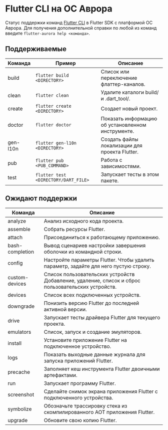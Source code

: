 #  Flutter CLI на ОС Аврора

Статус поддержки команд [Flutter CLI](https://docs.flutter.dev/reference/flutter-cli) в Flutter SDK с платформой ОС Аврора.
Для получения дополнительной справки по любой из команд введите `flutter-aurora help <команда>`.

## Поддерживаемые

| Команда  | Пример                               | Описание                                          | 
|----------|--------------------------------------|---------------------------------------------------|
| build    | `flutter build <DIRECTORY>`          | Список или переключение флаттер-каналов.          |
| clean    | `flutter clean`                      | Удалите каталоги build/ и .dart_tool/.            |
| create   | `flutter create <DIRECTORY>`         | Создает новый проект.                             |
| doctor   | `flutter doctor`                     | Показать информацию об установленном инструменте. |
| gen-l10n | `flutter gen-l10n <DIRECTORY>`       | Создать файлы локализации для проекта Flutter.    |
| pub      | `flutter pub <PUB_COMMAND>`          | Работа с зависимостями.                           |
| test     | `flutter test <DIRECTORY/DART_FILE>` | Запускает тесты в этом пакете.                    |

## Ожидают поддержки

| Команда         | Описание                                                                                           | 
|-----------------|----------------------------------------------------------------------------------------------------|
| analyze         | Анализ исходного кода проекта.                                                                     |
| assemble        | Собрать ресурсы Flutter.                                                                           |
| attach          | Присоединиться к работающему приложению.                                                           |
| bash-completion | Вывод сценариев настройки завершения оболочки из командной строки.                                 |
| config          | Настройте параметры Flutter. Чтобы удалить параметр, задайте для него пустую строку.               |
| custom-devices  | Список пользовательских устройств Добавление, удаление, список и сброс пользовательских устройств. |
| devices         | Список всех подключенных устройств.                                                                |
| downgrade       | Понизить версию Flutter до последней активной версии.                                              |
| drive           | Запускает тесты драйвера Flutter для текущего проекта.                                             |
| emulators       | Список, запуск и создание эмуляторов.                                                              |
| install         | Установите приложение Flutter на подключенное устройство.                                          |
| logs            | Показать выходные данные журнала для запуска приложений Flutter.                                   |
| precache        | Заполняет кеш инструмента Flutter двоичными артефактами.                                           |
| run             | Запускает программу Flutter.                                                                       |
| screenshot      | Сделайте снимок экрана приложения Flutter с подключенного устройства.                              |
| symbolize       | Обозначьте трассировку стека из скомпилированного AOT приложения Flutter.                          |
| upgrade         | Обновите свою копию Flutter.                                                                       |
